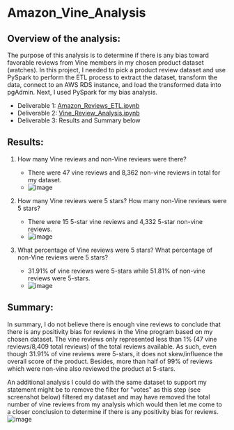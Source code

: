 # Amazon_Vine_Analysis

## Overview of the analysis: 
The purpose of this analysis is to determine if there is any bias toward favorable reviews from Vine members in my chosen product dataset (watches).  In this project, I needed to pick a product review dataset and use PySpark to perform the ETL process to extract the dataset, transform the data, connect to an AWS RDS instance, and load the transformed data into pgAdmin. Next, I used PySpark for my bias analysis.

- Deliverable 1: [Amazon_Reviews_ETL.ipynb
](https://github.com/legeren/Amazon_Vine_Analysis/blob/22d552a8c4d7778ef19c3f4aa18ad660c4f01c67/Amazon_Reviews_ETL.ipynb)
- Deliverable 2: [Vine_Review_Analysis.ipynb](https://github.com/legeren/Amazon_Vine_Analysis/blob/22d552a8c4d7778ef19c3f4aa18ad660c4f01c67/Vine_Review_Analysis.ipynb)
- Deliverable 3: Results and Summary below

## Results: 
1. How many Vine reviews and non-Vine reviews were there?
   - There were 47 vine reviews and 8,362 non-vine reviews in total for my dataset.
   - ![image](https://user-images.githubusercontent.com/100737452/175182595-77d75545-ee2c-43cf-80cf-f4f142c3b5da.png)


2. How many Vine reviews were 5 stars? How many non-Vine reviews were 5 stars?
   - There were 15 5-star vine reviews and 4,332 5-star non-vine reviews.
   - ![image](https://user-images.githubusercontent.com/100737452/175182663-c732929a-4743-467f-9877-e57c414404b3.png)


3. What percentage of Vine reviews were 5 stars? What percentage of non-Vine reviews were 5 stars?
   - 31.91% of vine reviews were 5-stars while 51.81% of non-vine reviews were 5-stars.
   - ![image](https://user-images.githubusercontent.com/100737452/175182765-8429be93-5245-40ab-9020-4f513350b95d.png)


## Summary: 
In summary, I do not believe there is enough vine reviews to conclude that there is any positivity bias for reviews in the Vine program based on my chosen dataset.  The vine reviews only represented less than 1% (47 vine reviews/8,409 total reviews) of the total reviews available.  As such, even though 31.91% of vine reviews were 5-stars, it does not skew/influence the overall score of the product.  Besides, more than half of 99% of reviews which were non-vine also reviewed the product at 5-stars.

An additional analysis I could do with the same dataset to support my statement might be to remove the filter for "votes" as this step (see screenshot below) filtered my dataset and may have removed the total number of vine reviews from my analysis which would then let me come to a closer conclusion to determine if there is any positivity bias for reviews.
![image](https://user-images.githubusercontent.com/100737452/175183709-cec4f06d-3f78-404b-a93a-281d5be9b818.png)
